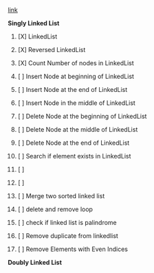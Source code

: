 
[link](https://www.w3resource.com/c-programming-exercises/linked_list/index.php)

**Singly Linked List**

1. [X] LinkedList
2. [X] Reversed LinkedList
3. [X] Count Number of nodes in LinkedList
4. [ ] Insert Node at beginning of LinkedList
5. [ ] Insert Node at the end of LinkedList
6. [ ] Insert Node in the middle of LinkedList
7. [ ] Delete Node at the beginning of LinkedList
8. [ ] Delete Node at the middle of LinkedList
9. [ ] Delete Node at the end of LinkedList
10. [ ] Search if element exists in LinkedList
11. [ ] 
12. [ ] 
13. [ ] Merge two sorted linked list
14. [ ] delete and remove loop
15. [ ] check if linked list is palindrome
16. [ ] Remove duplicate from linkedlist

26. [ ] Remove Elements with Even Indices

**Doubly Linked List**



